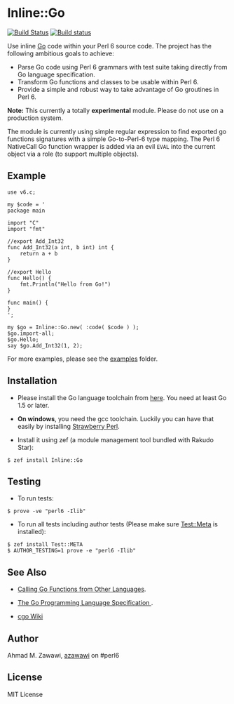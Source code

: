 # Inline::Go

 [![Build Status](https://travis-ci.org/azawawi/perl6-inline-go.svg?branch=master)](https://travis-ci.org/azawawi/perl6-inline-go) [![Build status](https://ci.appveyor.com/api/projects/status/github/azawawi/perl6-inline-go?svg=true)](https://ci.appveyor.com/project/azawawi/perl6-inline-go/branch/master)


Use inline [Go](https://golang.org/) code within your Perl 6 source code. The
project has the following ambitious goals to achieve:

- Parse Go code using Perl 6 grammars with test suite taking directly from Go
  language specification.
- Transform Go functions and classes to be usable within Perl 6.
- Provide a simple and robust way to take advantage of Go groutines in Perl 6.

**Note:** This currently a totally **experimental** module. Please do not use on
a production system.

The module is currently using simple regular expression to find exported go
functions signatures with a simple Go-to-Perl-6 type mapping. The Perl 6
NativeCall Go function wrapper is added via an evil `EVAL` into the current
object via a role (to support multiple objects).

## Example

```Perl6
use v6.c;

my $code = '
package main

import "C"
import "fmt"

//export Add_Int32
func Add_Int32(a int, b int) int {
    return a + b
}

//export Hello
func Hello() {
    fmt.Println("Hello from Go!")
}

func main() {
}
';

my $go = Inline::Go.new( :code( $code ) );
$go.import-all;
$go.Hello;
say $go.Add_Int32(1, 2);
```

For more examples, please see the [examples](examples) folder.

## Installation

- Please install the Go language toolchain from [here](https://golang.org/dl/). You
need at least Go 1.5 or later.

- **On windows**, you need the gcc toolchain. Luckily you can have that easily
by installing [Strawberry Perl](http://strawberryperl.com/).

- Install it using zef (a module management tool bundled with Rakudo Star):

```
$ zef install Inline::Go
```

## Testing

- To run tests:
```
$ prove -ve "perl6 -Ilib"
```

- To run all tests including author tests (Please make sure
[Test::Meta](https://github.com/jonathanstowe/Test-META) is installed):
```
$ zef install Test::META
$ AUTHOR_TESTING=1 prove -e "perl6 -Ilib"
```

## See Also

- [Calling Go Functions from Other Languages](https://medium.com/learning-the-go-programming-language/calling-go-functions-from-other-languages-4c7d8bcc69bf).
- [The Go Programming Language Specification ](https://golang.org/ref/spec).

- [cgo Wiki](https://github.com/golang/go/wiki/cgo)

## Author

Ahmad M. Zawawi, [azawawi](https://github.com/azawawi/) on #perl6

## License

MIT License

